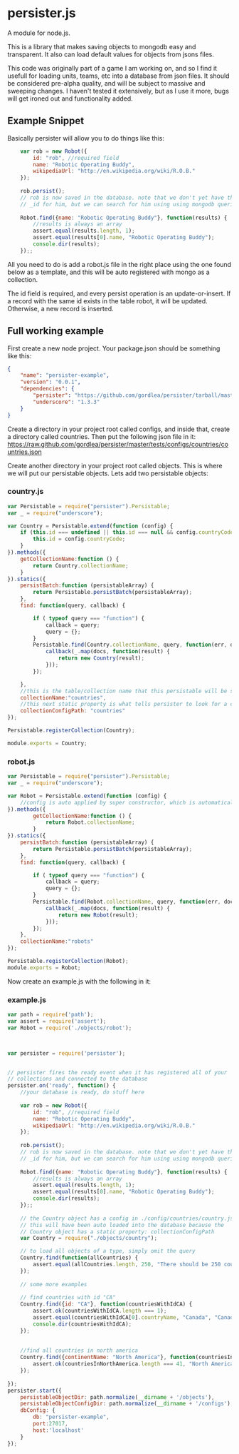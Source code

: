 # persister.js

A module for node.js.

This is a library that makes saving objects to mongodb easy and transparent. It also can load default values for objects from jsons files. 

This code was originally part of a game I am working on, and so I find it usefull for loading units, teams, etc into a database from json files. It should be considered pre-alpha quality, and will be subject to massive and sweeping changes. I haven't tested it extensively, but as I use it more, bugs will get ironed out and functionality added.



## Example Snippet

Basically persister will allow you to do things like this:

```javascript
    var rob = new Robot({
		id: "rob", //required field
		name: "Robotic Operating Buddy",
		wikipediaUrl: "http://en.wikipedia.org/wiki/R.O.B."
	});
	
	rob.persist();
	// rob is now saved in the database. note that we don't yet have the mongodb 
	// _id for him, but we can search for him using using mongodb queries
	
	Robot.find({name: "Robotic Operating Buddy"}, function(results) {
		//results is always an array
		assert.equal(results.length, 1);
		assert.equal(results[0].name, "Robotic Operating Buddy");
		console.dir(results);
	});;
```

All you need to do is add a robot.js file in the right place using the one found below as a template, and this will be auto registered with mongo as a collection.

The id field is required, and every persist operation is an update-or-insert. If a record with the same id exists in the table robot, it will be updated. Otherwise, a new record is inserted.

## Full working example

First create a new node project. Your package.json should be something like this:
```json
{
    "name": "persister-example",
    "version": "0.0.1",
    "dependencies": {    
        "persister": "https://github.com/gordlea/persister/tarball/master",
    	"underscore": "1.3.3"
    }
}
```

Create a directory in your project root called configs, and inside that, create a directory called countries. Then put the following json file in it: https://raw.github.com/gordlea/persister/master/tests/configs/countries/countries.json

Create another directory in your project root called objects. This is where we will put our persistable objects. Lets add two persistable objects:

### country.js
```javascript
var Persistable = require("persister").Persistable;
var _ = require("underscore");

var Country = Persistable.extend(function (config) {
    if (this.id === undefined || this.id === null && config.countryCode !== undefined && config.countryCode !== null) {
        this.id = config.countryCode;
    }
}).methods({
    getCollectionName:function () {
        return Country.collectionName;
    }
}).statics({
    persistBatch:function (persistableArray) {
        return Persistable.persistBatch(persistableArray);
    },
    find: function(query, callback) {

        if ( typeof query === "function") {
            callback = query;
            query = {};
        }
        Persistable.find(Country.collectionName, query, function(err, docs) {
            callback(_.map(docs, function(result) {
                return new Country(result);
            }));
        });

    },
    //this is the table/collection name that this persistable will be stored in
    collectionName:"countries",
    //this next static property is what tells persister to look for a config json file to load
    collectionConfigPath: "countries"
});

Persistable.registerCollection(Country);

module.exports = Country;
```
### robot.js
```javascript
var Persistable = require("persister").Persistable;
var _ = require("underscore");

var Robot = Persistable.extend(function (config) {
    //config is auto applied by super constructor, which is automatically called before we get here
}).methods({
        getCollectionName:function () {
            return Robot.collectionName;
        }
}).statics({
    persistBatch:function (persistableArray) {
        return Persistable.persistBatch(persistableArray);
    },
    find: function(query, callback) {

        if ( typeof query === "function") {
            callback = query;
            query = {};
        }
        Persistable.find(Robot.collectionName, query, function(err, docs) {
            callback(_.map(docs, function(result) {
                return new Robot(result);
            }));
        });
    },
    collectionName:"robots"
});

Persistable.registerCollection(Robot);
module.exports = Robot;
```

Now create an example.js with the following in it:
### example.js
```javascript
var path = require('path');
var assert = require('assert');
var Robot = require('./objects/robot');



var persister = require('persister');


// persister fires the ready event when it has registered all of your 
// collections and connected to the database
persister.on('ready', function() {
    //your database is ready, do stuff here
    
	var rob = new Robot({
		id: "rob", //required field
		name: "Robotic Operating Buddy",
		wikipediaUrl: "http://en.wikipedia.org/wiki/R.O.B."
	});
	
	rob.persist();
	// rob is now saved in the database. note that we don't yet have the mongodb 
	// _id for him, but we can search for him using using mongodb queries
	
	Robot.find({name: "Robotic Operating Buddy"}, function(results) {
		//results is always an array
		assert.equal(results.length, 1);
		assert.equal(results[0].name, "Robotic Operating Buddy");
		console.dir(results);
	});;
	
	// the Country object has a config in ./config/countries/country.json
	// this will have been auto loaded into the database because the 
	// Country object has a static property: collectionConfigPath
    var Country = require("./objects/country");

	// to load all objects of a type, simply omit the query
    Country.find(function(allCountries) {
        assert.equal(allCountries.length, 250, "There should be 250 countries returned.");
    });
	
	// some more examples
	
	// find countries with id "CA"
    Country.find({id: "CA"}, function(countriesWithIdCA) {
        assert.ok(countriesWithIdCA.length === 1);
        assert.equal(countriesWithIdCA[0].countryName, "Canada", "Canada should be the only country returned.");
		console.dir(countriesWithIdCA);
    });
	
	
	//find all countries in north america
    Country.find({continentName: "North America"}, function(countriesInNorthAmerica) {
        assert.ok(countriesInNorthAmerica.length === 41, "North America only has 41 countries");
    });
	
});
persister.start({
    persistableObjectDir: path.normalize(__dirname + '/objects'),
    persistableObjectConfigDir: path.normalize(__dirname + '/configs'),
    dbConfig: {
        db: "persister-example",
        port:27017,
        host:'localhost'
    }
});

```